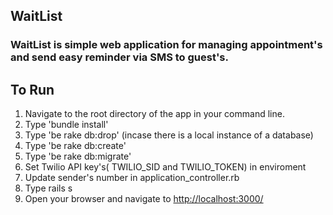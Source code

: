 ## WaitList
### WaitList is simple web application for managing appointment's and send easy reminder via SMS to guest's.

## To Run

1. Navigate to the root directory of the app in your command line.
2. Type 'bundle install'
3. Type 'be rake db:drop' (incase there is a local instance of a database)
4. Type 'be rake db:create'
5. Type 'be rake db:migrate'
6. Set Twilio API key's( TWILIO_SID and TWILIO_TOKEN) in enviroment
7. Update sender's number in application_controller.rb
8. Type rails s
9. Open your browser and navigate to [http://localhost:3000/](http://localhost:3000)